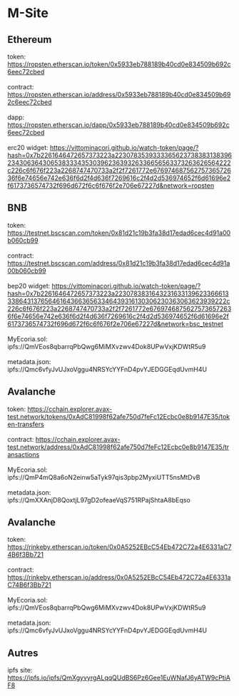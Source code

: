 # M-Site

## Ethereum
token: https://ropsten.etherscan.io/token/0x5933eb788189b40cd0e834509b692c6eec72cbed 
</br>
</br>
contract: https://ropsten.etherscan.io/address/0x5933eb788189b40cd0e834509b692c6eec72cbed
</br>
</br>
dapp: https://ropsten.etherscan.io/dapp/0x5933eb788189b40cd0e834509b692c6eec72cbed
</br>
</br>
erc20 widget: https://vittominacori.github.io/watch-token/page/?hash=0x7b2261646472657373223a22307835393333656237383831383962343063643065383334353039623639326336656563373263626564222c226c6f676f223a2268747470733a2f2f7261772e67697468756275736572636f6e74656e742e636f6d2f4d636f7269616c2f4d2d536974652f6d61696e2f6173736574732f696d672f6c6f676f2e706e67227d&network=ropsten

## BNB
token: https://testnet.bscscan.com/token/0x81d21c19b3fa38d17edad6cec4d91a00b060cb99
</br>
</br>
contract: https://testnet.bscscan.com/address/0x81d21c19b3fa38d17edad6cec4d91a00b060cb99
</br>
</br>
bep20 widget: https://vittominacori.github.io/watch-token/page/?hash=0x7b2261646472657373223a22307838316432316331396233666133386431376564616436636563346439316130306230363063623939222c226c6f676f223a2268747470733a2f2f7261772e67697468756275736572636f6e74656e742e636f6d2f4d636f7269616c2f4d2d536974652f6d61696e2f6173736574732f696d672f6c6f676f2e706e67227d&network=bsc_testnet
</br>
</br>
MyEcoria.sol: ipfs://QmVEos8qbarrqPbQwg6MiMXvzwv4Dok8UPwVxjKDWtR5u9
</br>
</br>
metadata.json: ipfs://Qmc6vfyJvUJxoVggu4NRSYcYYFnD4pvYJEDGGEqdUvmH4U

## Avalanche
token: https://cchain.explorer.avax-test.network/tokens/0xAdC81998f62afe750d7feFc12Ecbc0e8b9147E35/token-transfers
</br>
</br>
contract: https://cchain.explorer.avax-test.network/address/0xAdC81998f62afe750d7feFc12Ecbc0e8b9147E35/transactions
</br>
</br>
MyEcoria.sol: ipfs://QmP4mQ8a6oN2einw5aTyk97qis3pbp2MyxiUTT5nsMtDvB
</br>
</br>
metadata.json: ipfs://QmXXAnjD8QoxtjL97gD2ofeaeVqS751RPajShtaA8bEqso

## Avalanche
token: https://rinkeby.etherscan.io/token/0x0A5252EBcC54Eb472C72a4E6331aC74B6f3Bb721
</br>
</br>
contract: https://rinkeby.etherscan.io/address/0x0A5252EBcC54Eb472C72a4E6331aC74B6f3Bb721
</br>
</br>
MyEcoria.sol: ipfs://QmVEos8qbarrqPbQwg6MiMXvzwv4Dok8UPwVxjKDWtR5u9
</br>
</br>
metadata.json: ipfs://Qmc6vfyJvUJxoVggu4NRSYcYYFnD4pvYJEDGGEqdUvmH4U


## Autres
ipfs site: https://ipfs.io/ipfs/QmXgyvyrgALqqQUdBS6Pz6Gee1EuWNafJ6yATW9cPtiAF8
